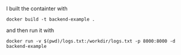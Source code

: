 I built the containter with 

`
docker build -t backend-example .
`

and then run it with

`
docker run -v $(pwd)/logs.txt:/workdir/logs.txt -p 8000:8000 -d backend-example
`
